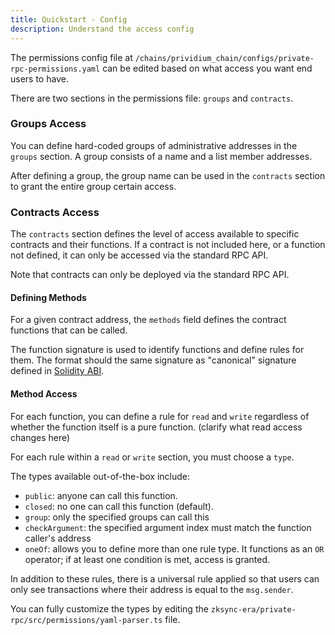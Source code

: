 ```yaml
---
title: Quickstart - Config
description: Understand the access config
---
```


The permissions config file at
`/chains/prividium_chain/configs/private-rpc-permissions.yaml`
can be edited based on what access you want end users to have.

There are two sections in the permissions file: `groups` and `contracts`.

### Groups Access

You can define hard-coded groups of administrative addresses in the `groups` section.
A group consists of a name and a list member addresses.

After defining a group,
the group name can be used in the `contracts` section to grant the entire group certain access.

### Contracts Access

The `contracts` section defines the level of access available to specific contracts and their functions.
If a contract is not included here, or a function not defined,
it can only be accessed via the standard RPC API.

Note that contracts can only be deployed via the standard RPC API.

#### Defining Methods

For a given contract address, the `methods` field defines the contract functions that can be called.

The function signature is used to identify functions and define rules for them.
The format should the same signature as "canonical" signature defined in [Solidity ABI](https://docs.soliditylang.org/en/latest/abi-spec.html).

#### Method Access

For each function, you can define a rule for `read` and `write` regardless of whether the function itself is a pure function.
(clarify what read access changes here)

For each rule within a `read` or `write` section,
you must choose a `type`.

The types available out-of-the-box include:

- `public`: anyone can call this function.
- `closed`: no one can call this function (default).
- `group`: only the specified groups can call this
- `checkArgument`: the specified argument index must match the function caller's address
- `oneOf`: allows you to define more than one rule type.
  It functions as an `OR` operator;
  if at least one condition is met, access is granted.

In addition to these rules,
there is a universal rule applied
so that users can only see transactions where
their address is equal to the `msg.sender`.

You can fully customize the types by editing the `zksync-era/private-rpc/src/permissions/yaml-parser.ts` file.
